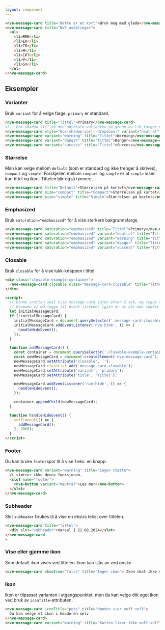 ```yaml
---
layout: component
---
```


<CodeExamplePreview>

```html
<nve-message-card title="Dette er et kort">Bruk meg med glede</nve-message-card>
<nve-message-card title="NVE avdelinger">
  <ul>
    <li>RME</li>
    <li>EK</li>
    <li>TB</li>
    <li>H</li>
    <li>IKT</li>
    <li>V</li>
    <li>SV</li>
  </ul>
</nve-message-card>
```

</CodeExamplePreview>

## Eksempler

### Varianter

Bruk `variant` for å velge farge. `primary` er standard.

<CodeExamplePreview>

```html
<nve-message-card title="Tittel">Primary</nve-message-card>
<!-- Box-shadow stil på den nøytrale varianten på grunn av lik farger med bakgrunnen i kodeforhåndsvisningen -->
<nve-message-card style="box-shadow:var(--dropdown)" variant="neutral" title="Tittel">Neutral</nve-message-card>
<nve-message-card variant="warning" title="Tittel">Warning</nve-message-card>
<nve-message-card variant="danger" title="Tittel">Danger</nve-message-card>
<nve-message-card variant="success" title="Tittel">Success</nve-message-card>
```

</CodeExamplePreview>

### Størrelse

Man kan velge mellom `default` (som er standard og ikke trenger å skrives), `compact` og `simple`.
Forskjellen mellom `compact` og `simple` er at `simple` viser kun tittel og ikon. Tittelen blir også tynnere.

<CodeExamplePreview>

```html
<nve-message-card title="Default">Størrelsen på kortet</nve-message-card>
<nve-message-card size="compact" title="Compact">Størrelsen på kortet</nve-message-card>
<nve-message-card size="simple" title="Simple">Størrelsen på kortet</nve-message-card>
```

</CodeExamplePreview>

### Emphasized

Bruk `saturation="emphasized"` for å vise sterkere bakgrunnsfarge.

<CodeExamplePreview>

```html
<nve-message-card saturation="emphasized" title="Tittel">Primary</nve-message-card>
<nve-message-card saturation="emphasized" variant="neutral" title="Tittel">Neutral</nve-message-card>
<nve-message-card saturation="emphasized" variant="warning" title="Tittel">Warning</nve-message-card>
<nve-message-card saturation="emphasized" variant="danger" title="Tittel">Danger</nve-message-card>
<nve-message-card saturation="emphasized" variant="success" title="Tittel">Success</nve-message-card>
```

</CodeExamplePreview>

### Closable

Bruk `closable` for å vise lukk-knappen i tittel.

<CodeExamplePreview>

```html
<div class="closable-example-container">
  <nve-message-card closable class="message-card-closable" title="Tittel "> </nve-message-card>
</div>

<script>
  // Denne snutten skal vise message-card igjen etter 2 sek, og legge til an event igjen på det ny lagde message-card.
  // Grunnen vi må legge til event-listener igjen er at når man lukker message-card den forsvinner fra DOMen.
  let initialMessageCard;
  if (!initialMessageCard) {
    initialMessageCard = document.querySelector('.message-card-closable');
    initialMessageCard.addEventListener('nve-hide', () => {
      handleHideEvent();
    });
  }

  function addMessageCard() {
    const container = document.querySelector('.closable-example-container');
    const newMessageCard = document.createElement('nve-message-card');
    newMessageCard.setAttribute('closable', '');
    newMessageCard.classList.add('message-card-closable');
    newMessageCard.setAttribute('variant', 'primary');
    newMessageCard.setAttribute('title', 'Tittel');

    newMessageCard.addEventListener('nve-hide', () => {
      handleHideEvent();
    });

    container.appendChild(newMessageCard);
  }

  function handleHideEvent() {
    setTimeout(() => {
      addMessageCard();
    }, 2000);
  }
</script>
```

</CodeExamplePreview>

### Footer

Du kan bruke `footer`spor til å vise f.eks. en knapp.

<CodeExamplePreview>

```html
<nve-message-card variant="warning" title="Ingen støtte">
  Vi støtter ikke denne funksjonen.
  <slot name="footer">
    <nve-button variant="neutral">Les mer</nve-button>
  </slot>
</nve-message-card>
```

</CodeExamplePreview>

### Subheader

Slot `subheader` brukes til å vise en ekstra tekst over tittelen.

<CodeExamplePreview>

```html
<nve-message-card title="Tittel">
  <div slot="subheader">Varsel | 21.08.2024</slot>
</nve-message-card
>
```

</CodeExamplePreview>

### Vise eller gjemme ikon

Som default ikon vises ved tittelen. Ikon kan slås av ved ønske.

<CodeExamplePreview>

```html
<nve-message-card showIcon="false" title="Ingen ikon"> Ikon skal ikke vises </nve-message-card>
```

</CodeExamplePreview>

### Ikon

Ikon er tilpasset varianten i utgangspunktet, men du kan velge ditt eget ikon ved bruk av `iconTitle`-attributen.

<CodeExamplePreview>

```html
<nve-message-card iconTitle="pets" title="Hunden sier voff voff">
  Du kan velge et ikon i headeren selv
</nve-message-card>
<nve-message-card variant="warning" title="Katten liker ikke voff voff"> Vær forsiktig </nve-message-card>
```

</CodeExamplePreview>
